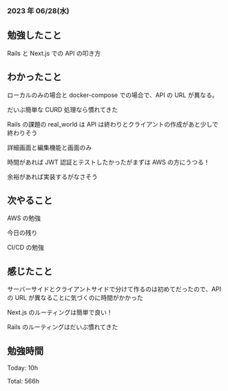 ### 2023 年 06/28(水)

## 勉強したこと

Rails と Next.js での API の叩き方

## わかったこと

ローカルのみの場合と docker-compose での場合で、API の URL が異なる。

だいぶ簡単な CURD 処理なら慣れてきた

Rails の課題の real_world は API は終わりとクライアントの作成があと少しで終わりそう

詳細画面と編集機能と画面のみ

時間があれば JWT 認証とテストしたかったがまずは AWS の方にうつる！

余裕があれば実装するがなさそう

## 次やること

AWS の勉強

今日の残り

CI/CD の勉強

## 感じたこと

サーバーサイドとクライアントサイドで分けて作るのは初めてだったので、API の URL が異なることに気づくのに時間がかかった

Next.js のルーティングは簡単で良い！

Rails のルーティングはだいぶ慣れてきた

## 勉強時間

Today: 10h

Total: 566h
